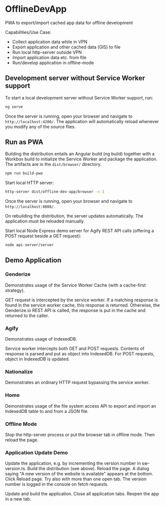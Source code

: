 # OfflineDevApp
PWA to export/import cached app data for offline development

Capabilities/Use Case:

- Collect application data while in VPN
- Export application and other cached data (GIS) to file
- Run local http-server outside VPN
- Import application data etc. from file
- Run/develop application in offline-mode

## Development server without Service Worker support

To start a local development server without Service Worker support, run:

```bash
ng serve
```

Once the server is running, open your browser and navigate to `http://localhost:4200/`. The application will automatically reload whenever you modify any of the source files.

## Run as PWA

Building the distribution entails an Angular build (ng build) together with a Workbox build
to initialize the Service Worker and package the application.
The artifacts are in the `dist/browser/` directory.

```bash
npm run build-pwa
```

Start local HTTP server:
```bash
http-server dist/offline-dev-app/browser -c-1
```
Once the server is running, open your browser and navigate to `http://localhost:8080/`.

On rebuilding the distribution, the server updates automatically. The application must be reloaded manually.

Start local Node Express demo server for Agify REST API calls (offering a POST request beside a GET request):
```bash
node api-server/server
```

## Demo Application

### Genderize
Demonstrates usage of the Service Worker Cache (with a cache-first strategy).

GET request is intercepted by the service worker.
If a matching response is found in the service worker cache, this response is returned.
Otherwise, the Genderize.io REST API is called, the response is put in the cache and returned to the caller.

### Agify
Demonstrates usage of IndexedDB.

Service worker intercepts both GET and POST requests.
Contents of response is parsed and put as object into IndexedDB. For POST requests, object in IndexedDB is updated.

### Nationalize
Demonstrates an ordinary HTTP request bypassing the service worker.

### Home
Demonstrates usage of the file system access API to export and import an IndexedDB table to and from a JSON file.

### Offline Mode
Stop the http-server process or put the browser tab in offline mode. Then reload the page.

### Application Update Demo
Update the application, e.g. by incrementing the version number in sw-version.ts. Build the distribution (see above). Reload the page.
A dialog saying "A new version of the website is available" appears at the bottom. Click Reload page.
Try also with more than one open tab.
The version number is logged in the console on fetch requests.

Update and build the application. Close all application tabs. Reopen the app in a new tab.
